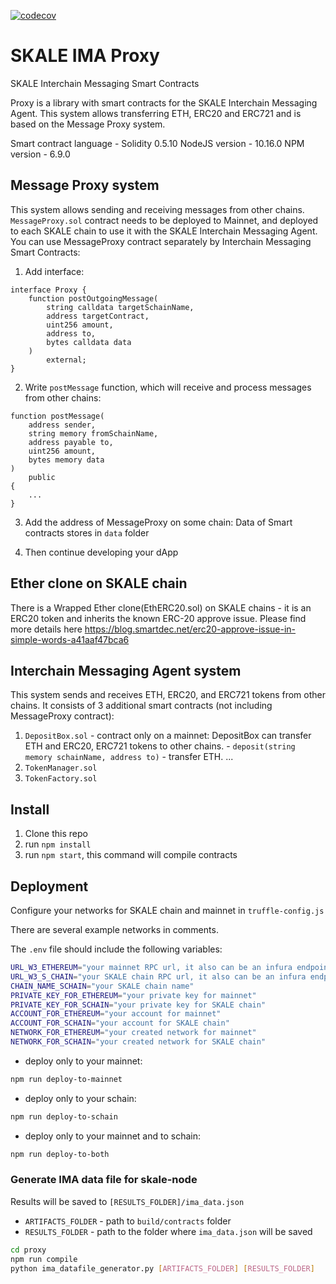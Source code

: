<!-- SPDX-License-Identifier: (AGPL-3.0-only OR CC-BY-4.0) -->

[![codecov](https://codecov.io/gh/skalenetwork/IMA/branch/develop/graph/badge.svg?token=rprj0137UA)](https://codecov.io/gh/skalenetwork/IMA)

# SKALE IMA Proxy

SKALE Interchain Messaging Smart Contracts

Proxy is a library with smart contracts for the SKALE Interchain Messaging Agent. This system allows transferring ETH, ERC20 and ERC721 and is based on the Message Proxy system.

Smart contract language - Solidity 0.5.10
NodeJS version - 10.16.0
NPM version - 6.9.0

## Message Proxy system

This system allows sending and receiving messages from other chains. `MessageProxy.sol` contract needs to be deployed to Mainnet, and deployed to each SKALE chain to use it with the SKALE Interchain Messaging Agent.
You can use MessageProxy contract separately by Interchain Messaging Smart Contracts:

1)  Add interface:

```solidity
interface Proxy {
    function postOutgoingMessage(
        string calldata targetSchainName, 
        address targetContract, 
        uint256 amount, 
        address to, 
        bytes calldata data
    ) 
        external;
}
```

2)  Write `postMessage` function, which will receive and process messages from other chains:

```solidity
function postMessage(
    address sender, 
    string memory fromSchainName, 
    address payable to, 
    uint256 amount, 
    bytes memory data
) 
    public 
{
    ...
}
```

3)  Add the address of MessageProxy on some chain:
    Data of Smart contracts stores in `data` folder

4)  Then continue developing your dApp

## Ether clone on SKALE chain

There is a Wrapped Ether clone(EthERC20.sol) on SKALE chains - it is an ERC20 token and inherits the known ERC-20 approve issue. Please find more details here https://blog.smartdec.net/erc20-approve-issue-in-simple-words-a41aaf47bca6

## Interchain Messaging Agent system

This system sends and receives ETH, ERC20, and ERC721 tokens from other chains.
It consists of 3 additional smart contracts (not including MessageProxy contract):

1)  `DepositBox.sol` - contract only on a mainnet: DepositBox can transfer ETH and ERC20, ERC721 tokens to other chains. \- `deposit(string memory schainName, address to)` - transfer ETH. ...
2)  `TokenManager.sol`
3)  `TokenFactory.sol`

## Install

1)  Clone this repo
2)  run `npm install`
3)  run `npm start`, this command will compile contracts

## Deployment

Configure your networks for SKALE chain and mainnet in `truffle-config.js`

There are several example networks in comments.

The `.env` file should include the following variables:

```bash
URL_W3_ETHEREUM="your mainnet RPC url, it also can be an infura endpoint"
URL_W3_S_CHAIN="your SKALE chain RPC url, it also can be an infura endpoint"
CHAIN_NAME_SCHAIN="your SKALE chain name"
PRIVATE_KEY_FOR_ETHEREUM="your private key for mainnet"
PRIVATE_KEY_FOR_SCHAIN="your private key for SKALE chain"
ACCOUNT_FOR_ETHEREUM="your account for mainnet"
ACCOUNT_FOR_SCHAIN="your account for SKALE chain"
NETWORK_FOR_ETHEREUM="your created network for mainnet"
NETWORK_FOR_SCHAIN="your created network for SKALE chain"
```

-   deploy only to your mainnet:

```bash
npm run deploy-to-mainnet
```

-   deploy only to your schain:

```bash
npm run deploy-to-schain
```

-   deploy only to your mainnet and to schain:

```bash
npm run deploy-to-both
```

### Generate IMA data file for skale-node

Results will be saved to `[RESULTS_FOLDER]/ima_data.json`

-   `ARTIFACTS_FOLDER` - path to `build/contracts` folder
-   `RESULTS_FOLDER` - path to the folder where `ima_data.json` will be saved

```bash
cd proxy
npm run compile
python ima_datafile_generator.py [ARTIFACTS_FOLDER] [RESULTS_FOLDER]
```
